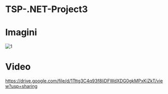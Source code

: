 # TSP-.NET-Project3
Imagini
==================

![1](https://github.com/FilosGabriel/TSP-.NET-Project3/tree/master/imagini%20rulare?raw=true)

Video
=======================
https://drive.google.com/file/d/1Tttg3C4q93f8liDFWdXDG0gkMPxKiZkT/view?usp=sharing 
